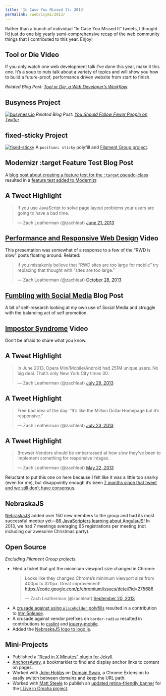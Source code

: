 ```yaml
---
title: 'In Case You Missed It: 2013'
permalink: /web/icymi/2013/
---
```


Rather than a bunch of individual “In Case You Missed It” tweets, I thought I’d just do one big yearly semi-comprehensive recap of the web community things that I contributed to this year. Enjoy!

## Tool or Die <span class="tag video">Video</span>

If you only watch one web development talk I’ve done this year, make it this one. It’s a soup to nuts talk about a variety of topics and will show you how to build a future-proof, performance driven website from start to finish.

<div><youtube-lite-player @slug="NkVmhe-vvAo" @label="{{ title }}"></youtube-lite-player></div>

*Related Blog Post: [Tool or Die, a Web Developer’s Workflow](/web/tool-or-die/)*

## Busyness <span class="tag project">Project</span>

[![busyness.io](/web/img/posts/hindsight/business.png)](http://busyness.io)
*Related Blog Post: [You Should Follow Fewer People on Twitter](/web/busyness/)*

## fixed-sticky <span class="tag project">Project</span>

[![fixed-sticky](/web/img/posts/hindsight/fixed-sticky.png)](https://github.com/filamentgroup/fixed-sticky) A `position: sticky` polyfill and [Filament Group project](https://github.com/filamentgroup/fixed-sticky).

## Modernizr :target Feature Test <span class="tag blog-post">Blog Post</span>

A [blog post about creating a feature test for the `:target` pseudo-class](/web/moving-target/) resulted in a [feature test added to Modernizr](https://github.com/Modernizr/Modernizr/commit/824e4d6a547e2cc59969faa5616c0eaf7e547788).

## A <span class="tag tweet">Tweet</span> Highlight
<blockquote class="twitter-tweet" lang="en"><p>If you use JavaScript to solve page layout problems your users are going to have a bad time.</p>&mdash; Zach Leatherman (@zachleat) <a href="https://zachleat.com/twitter/348161802389049344">June 21, 2013</a></blockquote>

## [Performance and Responsive Web Design](/web/rwd-perf/) <span class="tag video">Video</span>

This presentation was somewhat of a response to a few of the “RWD is slow” posts floating around. Related:

<blockquote class="twitter-tweet" lang="en"><p>If you mistakenly believe that “RWD sites are too large for mobile” try replacing that thought with “sites are too large.”</p>&mdash; Zach Leatherman (@zachleat) <a href="https://zachleat.com/twitter/394853543506501632">October 28, 2013</a></blockquote>

## [Fumbling with Social Media](/web/fumbling-with-social-media/) <span class="tag blog-post">Blog Post</span>

A bit of self-research looking at my own use of Social Media and struggle with the balancing act of self promotion.

## [Impostor Syndrome](/web/impostor/) <span class="tag video">Video</span>

Don’t be afraid to share what you know.

## A <span class="tag tweet">Tweet</span> Highlight
<blockquote class="twitter-tweet" lang="en"><p>In June 2013, Opera Mini/Mobile/Android had 251M unique users. No big deal. That’s only New York City times 30.</p>&mdash; Zach Leatherman (@zachleat) <a href="https://zachleat.com/twitter/361928822838403072">July 29, 2013</a></blockquote>

## A <span class="tag tweet">Tweet</span> Highlight
<blockquote class="twitter-tweet" lang="en"><p>Free bad idea of the day: “It’s like the Million Dollar Homepage but it’s responsive.”</p>&mdash; Zach Leatherman (@zachleat) <a href="https://zachleat.com/twitter/359695535298461698">July 23, 2013</a></blockquote>

## A <span class="tag tweet">Tweet</span> Highlight
<blockquote class="twitter-tweet" lang="en"><p>Browser Vendors should be embarrassed at how slow they’ve been to implement something for responsive images.</p>&mdash; Zach Leatherman (@zachleat) <a href="https://zachleat.com/twitter/337233815036624896">May 22, 2013</a></blockquote>

Reluctant to put this one on here because I felt like it was a little too snarky (even for me), but disappointly enough it’s been [7 months since that tweet and we still don’t have consensus](http://filamentgroup.com/lab/ricg_update/).

## NebraskaJS

[NebraskaJS](http://nebraskajs.com/) added over 150 new members to the group and had its most successful meetup yet—[86 JavaScripters learning about AngularJS](http://www.meetup.com/nebraskajs/events/113451292/)! In 2013, we had 7 meetings averaging 65 registrations per meeting (not including our awesome Christmas party).

## Open Source

*Excluding Filament Group projects.*

* Filed a ticket that got the minimium viewport size changed in Chrome: <blockquote class="twitter-tweet" lang="en"><p>Looks like they changed Chrome’s minimum viewport size from 400px to 320px. Great improvement! <a href="https://code.google.com/p/chromium/issues/detail?id=275686">https://code.google.com/p/chromium/issues/detail?id=275686</a></p>&mdash; Zach Leatherman (@zachleat) <a href="https://zachleat.com/twitter/381087403236007936">September 20, 2013</a></blockquote>
* A [crusade against using `placeholder` polyfills](https://github.com/h5bp/html5please/commit/5eff35c47fefd6950092beeaeed932f9e5c5dde3) resulted in a contribution to [html5please](http://html5please.com/#placeholder).
* A crusade against vendor prefixes on `border-radius` resulted in contributions to [csslint](https://github.com/stubbornella/csslint/commit/6fd5672e0b4ff09485de9990a127317cdf9a9afd) and [jquery-mobile](https://github.com/jquery/jquery-mobile/commit/eb42ca8116bad48e91679077551368b5bc2a9353).
* Added the [NebraskaJS logo to logo.js](https://github.com/voodootikigod/logo.js/commit/0aa3c656abd2781a039643e3cde5fcf08d296ef1).

## Mini-Projects

* Published a [“Read in X Minutes” plugin for Jekyll](https://gist.github.com/zachleat/5792681).
* [AnchorsAway](https://gist.github.com/zachleat/6386606), a bookmarklet to find and display anchor links to content on pages.
* Worked with [John Hobbs](https://twitter.com/jmhobbs) on [Domain Swap](https://chrome.google.com/webstore/detail/domain-swap/ngiiihlebepigjbefembddhdplmaghep/), a Chrome Extension to easily switch between domains and keep the URL path.
* Worked with [Matt Steele](https://twitter.com/mattdsteele) to publish an [updated retina-friendly banner](https://github.com/zachleat/iliveinomaha-banner) for the [I Live in Omaha project](https://twitter.com/iliveinomaha).

